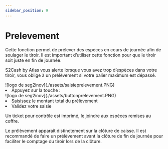 ```yaml
---
sidebar_position: 9
---
```


# Prelevement

Cette fonction permet de prélever des espèces en cours de journée afin de soulager le tiroir. Il est important d’utiliser cette fonction pour que le tiroir soit juste en fin de journée.

S2Cash by Atlas vous alerte lorsque vous avez trop d’espèces dans votre tiroir, vous oblige à un prélèvement si votre palier maximum est dépassé.

<div className="contenaireImg">
    ![logo de seg2inov](./assets/saisieprelevement.PNG)
</div>

<li> Appuyez sur la touche : </li>
<div className="contenaireImg">
    ![logo de seg2inov](./assets/buttonprelevement.PNG)
</div>

<li>  Saisissez le montant total du prélèvement </li> 
<li> Validez votre saisie </li>


Un ticket pour contrôle est imprimé, le joindre aux espèces remises au coffre.

Le prélèvement apparaît distinctement sur la clôture de caisse. Il est recommandé de faire un prélèvement avant la clôture de fin de journée pour faciliter le comptage du tiroir lors de la clôture.